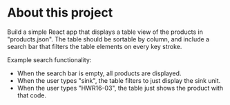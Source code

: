 # About this project
Build a simple React app that displays a table view of the products in "products.json". 
The table should be sortable by column, and include a search bar that filters the table elements on every key stroke.

Example search functionality:

- When the search bar is empty, all products are displayed.
- When the user types "sink", the table filters to just display the sink unit.
- When the user types "HWR16-03", the table just shows the product with that code.
